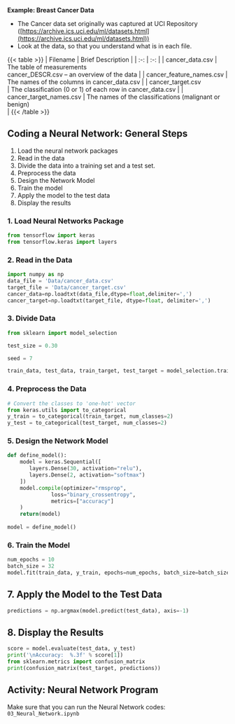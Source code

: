 __Example: Breast Cancer Data__

* The Cancer data set originally was captured at UCI Repository ([https://archive.ics.uci.edu/ml/datasets.html](https://archive.ics.uci.edu/ml/datasets.html))
* Look at the data, so that you understand what is in each file.

{{< table >}} 
| Filename | Brief Description |
| :-: | :-: |
| cancer_data.csv | The table of measurements<br />cancer_DESCR.csv – an overview of the data |
| cancer_feature_names.csv | The names of the columns in cancer_data.csv |
| cancer_target.csv<br /> | The classification (0 or 1) of each row in cancer_data.csv |
| cancer_target_names.csv | The names of the classifications (malignant or benign)<br /> |
{{< /table >}}

## Coding a Neural Network:  General Steps
1. Load the neural network packages
2. Read in the data
3. Divide the data into a training set and a test set.
4. Preprocess the data
5. Design the Network Model
6. Train the model
7. Apply the model to the test data
8. Display the results

### 1. Load Neural Networks Package
```python
from tensorflow import keras
from tensorflow.keras import layers
```
### 2. Read in the Data
```python
import numpy as np
data_file = 'Data/cancer_data.csv'
target_file = 'Data/cancer_target.csv'
cancer_data=np.loadtxt(data_file,dtype=float,delimiter=',')
cancer_target=np.loadtxt(target_file, dtype=float, delimiter=',')
```
### 3. Divide Data
```python
from sklearn import model_selection

test_size = 0.30

seed = 7

train_data, test_data, train_target, test_target = model_selection.train_test_split(cancer_data, cancer_target, test_size=test_size, random_state=seed)
```
### 4. Preprocess the Data
```python
# Convert the classes to 'one-hot' vector
from keras.utils import to_categorical
y_train = to_categorical(train_target, num_classes=2)
y_test = to_categorical(test_target, num_classes=2)
```
### 5. Design the Network Model
```python
def define_model():
    model = keras.Sequential([ 
       layers.Dense(30, activation="relu"), 
       layers.Dense(2, activation="softmax") 
    ])
    model.compile(optimizer="rmsprop", 
              loss="binary_crossentropy",
              metrics=["accuracy"]
    )
    return(model)
    
model = define_model()
```
### 6. Train the Model
```python
num_epochs = 10
batch_size = 32
model.fit(train_data, y_train, epochs=num_epochs, batch_size=batch_size)
```
## 7. Apply the Model to the Test Data
```python
predictions = np.argmax(model.predict(test_data), axis=-1)
```
## 8. Display the Results
```python
score = model.evaluate(test_data, y_test)
print('\nAccuracy:  %.3f' % score[1])
from sklearn.metrics import confusion_matrix
print(confusion_matrix(test_target, predictions))
```
## Activity:  Neural Network Program

Make sure that you can run the Neural Network codes: `03_Neural_Network.ipynb`

